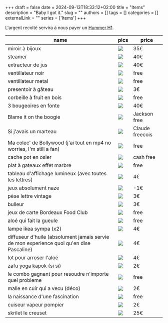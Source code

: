 +++ 
draft = false
date = 2024-09-13T18:33:12+02:00
title = "Items"
description = "Baby I got it."
slug = ""
authors = []
tags = []
categories = []
externalLink = ""
series = ['Items']
+++

L'argent recolté servira à nous payer un [Hummer H1](https://fr.wikipedia.org/wiki/Hummer_H1#/media/Fichier:Hummer_H1_Alpha_Wagon.jpg).

| name | pics | price |
| ---- | ---- | ----- |
| miroir à bijoux | ![](https://tlentali.com/images/blog/items/IMG_0357.JPEG) | 35€ |
| steamer | ![](https://tlentali.com/images/blog/items/IMG_0358.JPEG) | 40€ |
| extracteur de jus | ![](https://tlentali.com/images/blog/items/IMG_0359.JPEG) | 40€ |
| ventillateur noir | ![](https://tlentali.com/images/blog/items/IMG_0360.JPEG) | free |
| ventillateur metal | ![](https://tlentali.com/images/blog/items/IMG_0361.JPEG) | free |
| presentoir à gâteau | ![](https://tlentali.com/images/blog/items/IMG_0363.JPEG) | 3€ |
| corbeille à fruit en bois | ![](https://tlentali.com/images/blog/items/IMG_0364.JPEG) | free |
| 3 bougeoires en fonte | ![](https://tlentali.com/images/blog/items/IMG_0365.JPEG) | 40€ |
| Blame it on the boogie | ![](https://tlentali.com/images/blog/items/IMG_0366.JPEG) | Jackson free |
| Si j'avais un marteau | ![](https://tlentali.com/images/blog/items/IMG_0367.JPEG) | Claude freecois |
| Ma colec' de Bollywood (j'ai tout en mp4 no worries, I'm still a fan) | ![](https://tlentali.com/images/blog/items/IMG_0369.JPEG) | free |
| cache pot en osier | ![](https://tlentali.com/images/blog/items/IMG_03670.JPEG) | cash free |
| plat à gateaux effet marbre | ![](https://tlentali.com/images/blog/items/IMG_03672.JPEG) | free |
| tableau d'affichage lumineux (avec toutes les lettres) | ![](https://tlentali.com/images/blog/items/IMG_03674.JPEG) | 4€ |
| jeux absolument naze | ![](https://tlentali.com/images/blog/items/IMG_03675.JPEG) | -1€ |
| pèse lettre vintage | ![](https://tlentali.com/images/blog/items/IMG_03676.JPEG) | 3€ |
| bulleur | ![](https://tlentali.com/images/blog/items/IMG_03677.JPEG) | 3€ |
| jeux de carte Bordeaux Food Club | ![](https://tlentali.com/images/blog/items/IMG_03678.JPEG) | free |
| aloé qui fait la gueule | ![](https://tlentali.com/images/blog/items/IMG_03679.JPEG) | free |
| lampe ikea sympa (x2) | ![](https://tlentali.com/images/blog/items/IMG_03680.JPEG) | 4€ |
| diffuseur d'huile (absolument jamais servie de mon experience quoi qu'en dise Pascaline) | ![](https://tlentali.com/images/blog/items/IMG_03681.JPEG) | 4€ |
| lot pour arroser l'aloé | ![](https://tlentali.com/images/blog/items/IMG_03682.JPEG) | 4€ |
| zafu yoga kapok (si si) | ![](https://tlentali.com/images/blog/items/IMG_03683.JPEG) | 2€ |
| le combo gagnant pour resoudre n'importe quel probleme | ![](https://tlentali.com/images/blog/items/IMG_03684.JPEG) | free |
| malle en cuir qui a vecu (déco) | ![](https://tlentali.com/images/blog/items/IMG_03685.JPEG) | 2€ |
| la naissance d'une fascination | ![](https://tlentali.com/images/blog/items/IMG_03687.JPEG) | free |
| cuiseur vapeur pompier | ![](https://tlentali.com/images/blog/items/IMG_03688.JPEG) | 2€ |
| skrilet le creuset | ![](https://tlentali.com/images/blog/items/IMG_03689.JPEG) | 25€ |
